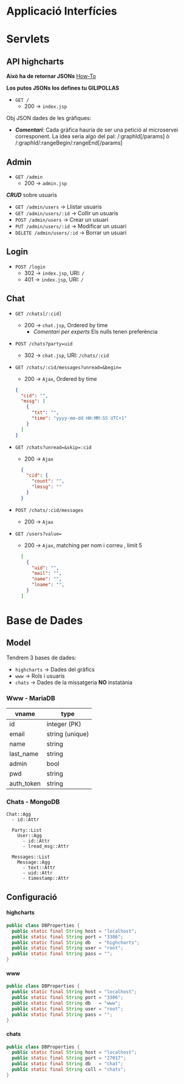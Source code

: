 # Applicació Interfícies
# Servlets

## API highcharts
**Això ha de retornar JSONs**
[How-To](http://stackoverflow.com/questions/2010990/how-do-you-return-a-json-object-from-a-java-servlet#2010993)

**Los putos JSONs los defines tu GILIPOLLAS**
* `GET /`
  * 200 → `index.jsp`


Obj JSON dades de les gràfiques:
  * _**Comentari**_: Cada gràfica hauría de ser una petició al microservei corresponent.
  La idea seria algo del pal:
        /:graphId[/params]
        ò
        /:graphId/:rangeBegin/:rangeEnd[/params]


## Admin
* `GET /admin`
  * 200 → `admin.jsp`

_**CRUD**_ sobre usuaris
* `GET /admin/users` → Llistar usuaris
* `GET /admin/users/:id` → Collir un usuaris
* `POST /admin/users` → Crear un usuari
* `PUT /admin/users/:id` → Modificar un usuari
* `DELETE /admin/users/:id` → Borrar un usuari

## Login
* `POST /login`
  * 302 → `index.jsp`, URI: `/`
  * 401 → `index.jsp`, URI: `/`

## Chat
* `GET /chats[/:cid]`
  * 200 → `chat.jsp`, Ordered by time
    * *Comentari per experts* Els nulls tenen preferència


* `POST /chats?party=uid`
  * 302 → `chat.jsp`, URI: `/chats/:cid`


* `GET /chats/:cid/messages?unread=&begin=`
  * 200 → `Ajax`, Ordered by time
  ```json
  {
    "cid": "",
    "mssg": [
      {
        "txt": "",
        "time": "yyyy-mm-dd HH:MM:SS UTC+1"
      }
    ]
  }
  ```


* `GET /chats?unread=&skip=:cid`
  * 200 → `Ajax`
  ```json
    {
      "cid": {
        "count": "",
        "lmssg": ""
      }
    }
  ```


* `POST /chats/:cid/messages`
  * 200 → `Ajax`


* `GET /users?value=`
  * 200 → `Ajax`, matching per nom i correu , limit 5
  ```json
    [
      {
        "uid": "",
        "mail": "",
        "name": "",
        "lname": "",
      }
    ]
  ```


# Base de Dades
## Model
Tendrem 3 bases de dades:
  * `highcharts` → Dades del gràfics
  * `www` → Rols i usuaris
  * `chats` → Dades de la missatgeria **NO** instatània

### Www - MariaDB
| vname      | type            |
| ---------- | --------------- |
| id         | integer (PK)    |
| email      | string (unique) |
| name       | string          |
| last_name  | string          |
| admin      | bool            |
| pwd        | string          |
| auth_token | string          |

### Chats - MongoDB
```
Chat::Agg
  - id::Attr

  Party::List
    User::Agg
      - id::Attr
      - lread_msg::Attr

  Messages::List
    Message::Agg
      - text::Attr
      - uid::Attr
      - timestamp::Attr
```

## Configuració
#### highcharts
```java
public class DBProperties {
  public static final String host = "localhost";
  public static final String port = "3306";
  public static final String db   = "highcharts";
  public static final String user = "root";
  public static final String pass = "";
}
```

#### www
```java
public class DBProperties {
  public static final String host = "localhost";
  public static final String port = "3306";
  public static final String db   = "www";
  public static final String user = "root";
  public static final String pass = "";
}
```

#### chats
```java
public class DBProperties {
  public static final String host = "localhost";
  public static final String port = "27017";
  public static final String db   = "chat";
  public static final String coll = "chats";
}
```
